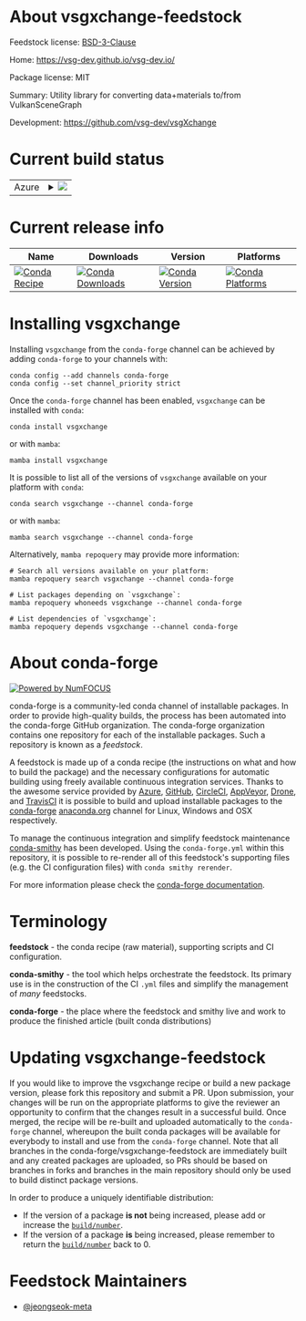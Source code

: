 About vsgxchange-feedstock
==========================

Feedstock license: [BSD-3-Clause](https://github.com/conda-forge/vsgxchange-feedstock/blob/main/LICENSE.txt)

Home: https://vsg-dev.github.io/vsg-dev.io/

Package license: MIT

Summary: Utility library for converting data+materials to/from VulkanSceneGraph

Development: https://github.com/vsg-dev/vsgXchange

Current build status
====================


<table>
    
  <tr>
    <td>Azure</td>
    <td>
      <details>
        <summary>
          <a href="https://dev.azure.com/conda-forge/feedstock-builds/_build/latest?definitionId=24676&branchName=main">
            <img src="https://dev.azure.com/conda-forge/feedstock-builds/_apis/build/status/vsgxchange-feedstock?branchName=main">
          </a>
        </summary>
        <table>
          <thead><tr><th>Variant</th><th>Status</th></tr></thead>
          <tbody><tr>
              <td>linux_64</td>
              <td>
                <a href="https://dev.azure.com/conda-forge/feedstock-builds/_build/latest?definitionId=24676&branchName=main">
                  <img src="https://dev.azure.com/conda-forge/feedstock-builds/_apis/build/status/vsgxchange-feedstock?branchName=main&jobName=linux&configuration=linux%20linux_64_" alt="variant">
                </a>
              </td>
            </tr><tr>
              <td>linux_aarch64</td>
              <td>
                <a href="https://dev.azure.com/conda-forge/feedstock-builds/_build/latest?definitionId=24676&branchName=main">
                  <img src="https://dev.azure.com/conda-forge/feedstock-builds/_apis/build/status/vsgxchange-feedstock?branchName=main&jobName=linux&configuration=linux%20linux_aarch64_" alt="variant">
                </a>
              </td>
            </tr><tr>
              <td>linux_ppc64le</td>
              <td>
                <a href="https://dev.azure.com/conda-forge/feedstock-builds/_build/latest?definitionId=24676&branchName=main">
                  <img src="https://dev.azure.com/conda-forge/feedstock-builds/_apis/build/status/vsgxchange-feedstock?branchName=main&jobName=linux&configuration=linux%20linux_ppc64le_" alt="variant">
                </a>
              </td>
            </tr><tr>
              <td>osx_64</td>
              <td>
                <a href="https://dev.azure.com/conda-forge/feedstock-builds/_build/latest?definitionId=24676&branchName=main">
                  <img src="https://dev.azure.com/conda-forge/feedstock-builds/_apis/build/status/vsgxchange-feedstock?branchName=main&jobName=osx&configuration=osx%20osx_64_" alt="variant">
                </a>
              </td>
            </tr><tr>
              <td>osx_arm64</td>
              <td>
                <a href="https://dev.azure.com/conda-forge/feedstock-builds/_build/latest?definitionId=24676&branchName=main">
                  <img src="https://dev.azure.com/conda-forge/feedstock-builds/_apis/build/status/vsgxchange-feedstock?branchName=main&jobName=osx&configuration=osx%20osx_arm64_" alt="variant">
                </a>
              </td>
            </tr><tr>
              <td>win_64</td>
              <td>
                <a href="https://dev.azure.com/conda-forge/feedstock-builds/_build/latest?definitionId=24676&branchName=main">
                  <img src="https://dev.azure.com/conda-forge/feedstock-builds/_apis/build/status/vsgxchange-feedstock?branchName=main&jobName=win&configuration=win%20win_64_" alt="variant">
                </a>
              </td>
            </tr>
          </tbody>
        </table>
      </details>
    </td>
  </tr>
</table>

Current release info
====================

| Name | Downloads | Version | Platforms |
| --- | --- | --- | --- |
| [![Conda Recipe](https://img.shields.io/badge/recipe-vsgxchange-green.svg)](https://anaconda.org/conda-forge/vsgxchange) | [![Conda Downloads](https://img.shields.io/conda/dn/conda-forge/vsgxchange.svg)](https://anaconda.org/conda-forge/vsgxchange) | [![Conda Version](https://img.shields.io/conda/vn/conda-forge/vsgxchange.svg)](https://anaconda.org/conda-forge/vsgxchange) | [![Conda Platforms](https://img.shields.io/conda/pn/conda-forge/vsgxchange.svg)](https://anaconda.org/conda-forge/vsgxchange) |

Installing vsgxchange
=====================

Installing `vsgxchange` from the `conda-forge` channel can be achieved by adding `conda-forge` to your channels with:

```
conda config --add channels conda-forge
conda config --set channel_priority strict
```

Once the `conda-forge` channel has been enabled, `vsgxchange` can be installed with `conda`:

```
conda install vsgxchange
```

or with `mamba`:

```
mamba install vsgxchange
```

It is possible to list all of the versions of `vsgxchange` available on your platform with `conda`:

```
conda search vsgxchange --channel conda-forge
```

or with `mamba`:

```
mamba search vsgxchange --channel conda-forge
```

Alternatively, `mamba repoquery` may provide more information:

```
# Search all versions available on your platform:
mamba repoquery search vsgxchange --channel conda-forge

# List packages depending on `vsgxchange`:
mamba repoquery whoneeds vsgxchange --channel conda-forge

# List dependencies of `vsgxchange`:
mamba repoquery depends vsgxchange --channel conda-forge
```


About conda-forge
=================

[![Powered by
NumFOCUS](https://img.shields.io/badge/powered%20by-NumFOCUS-orange.svg?style=flat&colorA=E1523D&colorB=007D8A)](https://numfocus.org)

conda-forge is a community-led conda channel of installable packages.
In order to provide high-quality builds, the process has been automated into the
conda-forge GitHub organization. The conda-forge organization contains one repository
for each of the installable packages. Such a repository is known as a *feedstock*.

A feedstock is made up of a conda recipe (the instructions on what and how to build
the package) and the necessary configurations for automatic building using freely
available continuous integration services. Thanks to the awesome service provided by
[Azure](https://azure.microsoft.com/en-us/services/devops/), [GitHub](https://github.com/),
[CircleCI](https://circleci.com/), [AppVeyor](https://www.appveyor.com/),
[Drone](https://cloud.drone.io/welcome), and [TravisCI](https://travis-ci.com/)
it is possible to build and upload installable packages to the
[conda-forge](https://anaconda.org/conda-forge) [anaconda.org](https://anaconda.org/)
channel for Linux, Windows and OSX respectively.

To manage the continuous integration and simplify feedstock maintenance
[conda-smithy](https://github.com/conda-forge/conda-smithy) has been developed.
Using the ``conda-forge.yml`` within this repository, it is possible to re-render all of
this feedstock's supporting files (e.g. the CI configuration files) with ``conda smithy rerender``.

For more information please check the [conda-forge documentation](https://conda-forge.org/docs/).

Terminology
===========

**feedstock** - the conda recipe (raw material), supporting scripts and CI configuration.

**conda-smithy** - the tool which helps orchestrate the feedstock.
                   Its primary use is in the construction of the CI ``.yml`` files
                   and simplify the management of *many* feedstocks.

**conda-forge** - the place where the feedstock and smithy live and work to
                  produce the finished article (built conda distributions)


Updating vsgxchange-feedstock
=============================

If you would like to improve the vsgxchange recipe or build a new
package version, please fork this repository and submit a PR. Upon submission,
your changes will be run on the appropriate platforms to give the reviewer an
opportunity to confirm that the changes result in a successful build. Once
merged, the recipe will be re-built and uploaded automatically to the
`conda-forge` channel, whereupon the built conda packages will be available for
everybody to install and use from the `conda-forge` channel.
Note that all branches in the conda-forge/vsgxchange-feedstock are
immediately built and any created packages are uploaded, so PRs should be based
on branches in forks and branches in the main repository should only be used to
build distinct package versions.

In order to produce a uniquely identifiable distribution:
 * If the version of a package **is not** being increased, please add or increase
   the [``build/number``](https://docs.conda.io/projects/conda-build/en/latest/resources/define-metadata.html#build-number-and-string).
 * If the version of a package **is** being increased, please remember to return
   the [``build/number``](https://docs.conda.io/projects/conda-build/en/latest/resources/define-metadata.html#build-number-and-string)
   back to 0.

Feedstock Maintainers
=====================

* [@jeongseok-meta](https://github.com/jeongseok-meta/)


<!-- dummy commit to enable rerendering -->

